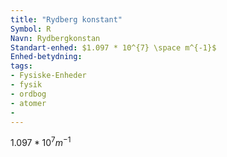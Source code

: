 ```yaml
---
title: "Rydberg konstant"
Symbol: R
Navn: Rydbergkonstan
Standart-enhed: $1.097 * 10^{7} \space m^{-1}$ 
Enhed-betydning:
tags:
- Fysiske-Enheder
- fysik
- ordbog
- atomer
- 
---
```



$1.097 * 10^{7}m^{-1}$